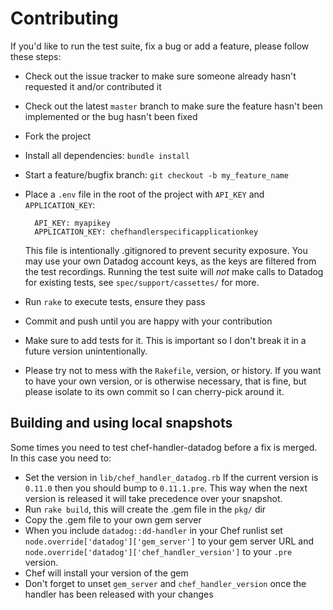 # Contributing

If you'd like to run the test suite, fix a bug or add a feature, please follow these steps:

* Check out the issue tracker to make sure someone already hasn't requested it and/or contributed it
* Check out the latest `master` branch to make sure the feature hasn't been implemented or the bug hasn't been fixed
* Fork the project
* Install all dependencies: `bundle install`
* Start a feature/bugfix branch: `git checkout -b my_feature_name`
* Place a `.env` file in the root of the project with `API_KEY` and `APPLICATION_KEY`:

        API_KEY: myapikey
        APPLICATION_KEY: chefhandlerspecificapplicationkey

  This file is intentionally .gitignored to prevent security exposure.
  You may use your own Datadog account keys, as the keys are filtered from the test recordings.
  Running the test suite will _not_ make calls to Datadog for existing tests, see `spec/support/cassettes/` for more.

* Run `rake` to execute tests, ensure they pass
* Commit and push until you are happy with your contribution
* Make sure to add tests for it. This is important so I don't break it in a future version unintentionally.
* Please try not to mess with the `Rakefile`, version, or history.
  If you want to have your own version, or is otherwise necessary, that is fine, but please isolate to its own commit so I can cherry-pick around it.


## Building and using local snapshots

Some times you need to test chef-handler-datadog before a fix is merged.  In this case you need to:

* Set the version in `lib/chef_handler_datadog.rb`
  If the current version is `0.11.0` then you should bump to `0.11.1.pre`.
  This way when the next version is released it will take precedence over your snapshot.
* Run `rake build`, this will create the .gem file in the `pkg/` dir
* Copy the .gem file to your own gem server
* When you include `datadog::dd-handler` in your Chef runlist set `node.override['datadog']['gem_server']` to your gem server URL and `node.override['datadog']['chef_handler_version']` to your `.pre` version.
* Chef will install your version of the gem
* Don't forget to unset `gem_server` and `chef_handler_version` once the handler has been released with your changes
